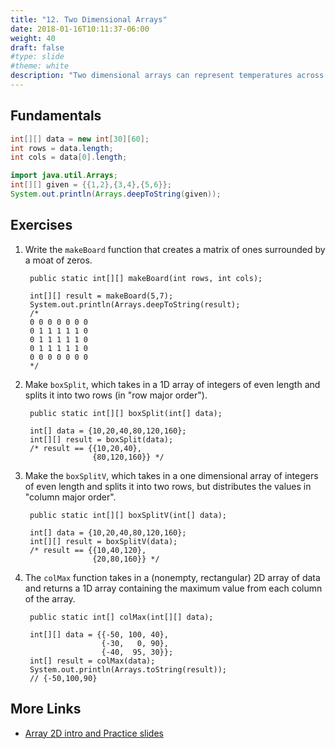 ```yaml
---
title: "12. Two Dimensional Arrays"
date: 2018-01-16T10:11:37-06:00
weight: 40
draft: false
#type: slide
#theme: white
description: "Two dimensional arrays can represent temperatures across the states, locations of buildings, or hospital X-rays."
---
```


## Fundamentals

```java
int[][] data = new int[30][60];
int rows = data.length;
int cols = data[0].length;

import java.util.Arrays;
int[][] given = {{1,2},{3,4},{5,6}};
System.out.println(Arrays.deepToString(given));
```

## Exercises

1. Write the `makeBoard` function that creates a matrix of ones surrounded by a moat of zeros. 

        public static int[][] makeBoard(int rows, int cols);

        int[][] result = makeBoard(5,7);
        System.out.println(Arrays.deepToString(result); 
        /*
        0 0 0 0 0 0 0
        0 1 1 1 1 1 0
        0 1 1 1 1 1 0
        0 1 1 1 1 1 0
        0 0 0 0 0 0 0
        */

2. Make `boxSplit`, which takes in a 1D array of integers 
of even length and splits it into two rows (in "row major order").
     
        public static int[][] boxSplit(int[] data);
         
        int[] data = {10,20,40,80,120,160};
        int[][] result = boxSplit(data); 
        /* result == {{10,20,40},
                      {80,120,160}} */

3. Make the `boxSplitV`, which takes in a one dimensional array of integers of even length and splits it into two rows, but distributes the values in "column major order".

        public static int[][] boxSplitV(int[] data);

        int[] data = {10,20,40,80,120,160};
        int[][] result = boxSplitV(data); 
        /* result == {{10,40,120},
                      {20,80,160}} */


4. The `colMax` function takes in a (nonempty, rectangular) 2D array of data and returns a 1D array containing the maximum value from each column of the array.

        public static int[] colMax(int[][] data);

        int[][] data = {{-50, 100, 40},
                        {-30,   0, 90},
                        {-40,  95, 30}};
        int[] result = colMax(data);
        System.out.println(Arrays.toString(result));
        // {-50,100,90}

## More Links

* [Array 2D intro and Practice slides](https://docs.google.com/presentation/d/1QEp4FGMU1ShqXnAAwZ2gDNfMQqL6rmHUkAVeGWsszeU/edit?usp=sharing)

